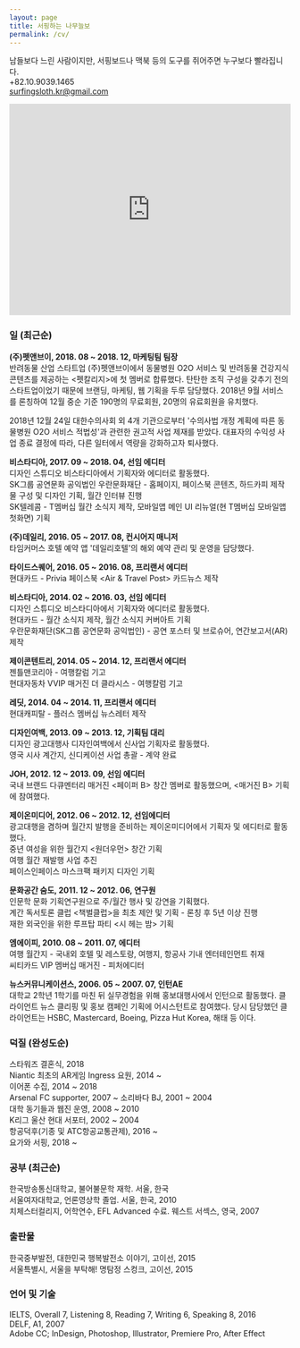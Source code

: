 ```yaml
---
layout: page
title: 서핑하는 나무늘보
permalink: /cv/
---
```

남들보다 느린 사람이지만, 서핑보드나 맥북 등의 도구를 쥐어주면 누구보다 빨라집니다.<br/>
+82.10.9039.1465<br/>
surfingsloth.kr@gmail.com

<div class="fluid-vids" style="width: 100%; position: relative; padding-top: 75%;"><iframe src="https://www.youtube.com/embed/ZFvL7VS2ogY" width="100%" height="100%" frameborder="" allowfullscreen="" style="position: absolute; top: 0px; left: 0px;"></iframe></div>

### 일 (최근순)

**(주)펫앤브이, 2018. 08 ~ 2018. 12, 마케팅팀 팀장**<br/>
반려동물 산업 스타트업 (주)펫앤브이에서 동물병원 O2O 서비스 및 반려동물 건강지식 콘텐츠를 제공하는 <펫칼리지>에 첫 멤버로 합류했다. 탄탄한 조직 구성을 갖추기 전의 스타트업이었기 때문에 브랜딩, 마케팅, 웹 기획을 두루 담당했다. 2018년 9월 서비스를 론칭하여 12월 중순 기준 190명의 무료회원, 20명의 유료회원을 유치했다.

2018년 12월 24일 대한수의사회 외 4개 기관으로부터 '수의사법 개정 계획에 따른 동물병원 O2O 서비스 적법성'과 관련한 권고적 사업 제재를 받았다. 대표자의 수익성 사업 종료 결정에 따라, 다른 일터에서 역량을 강화하고자 퇴사했다.

**비스타디아, 2017. 09 ~ 2018. 04, 선임 에디터**<br/>
디자인 스튜디오 비스타디아에서 기획자와 에디터로 활동했다.<br/>
SK그룹 공연문화 공익법인 우란문화재단 - 홈페이지, 페이스북 콘텐츠, 하드카피 제작물 구성 및 디자인 기획, 월간 인터뷰 진행<br/>
SK텔레콤 - T멤버십 월간 소식지 제작, 모바일앱 메인 UI 리뉴얼(현 T멤버십 모바일앱 첫화면) 기획

**(주)데일리, 2016. 05 ~ 2017. 08, 컨시어지 매니저**<br/>
타임커머스 호텔 예약 앱 '데일리호텔'의 해외 예약 관리 및 운영을 담당했다.

**타이드스퀘어, 2016. 05 ~ 2016. 08, 프리랜서 에디터**<br/>
현대카드 - Privia 페이스북 <Air & Travel Post> 카드뉴스 제작

**비스타디아, 2014. 02 ~ 2016. 03, 선임 에디터**<br/>
디자인 스튜디오 비스타디아에서 기획자와 에디터로 활동했다. <br/>
현대카드 - 월간 소식지 제작, 월간 소식지 커버아트 기획<br/>
우란문화재단(SK그룹 공연문화 공익법인) - 공연 포스터 및 브로슈어, 연간보고서(AR) 제작

**제이콘텐트리, 2014. 05 ~ 2014. 12, 프리랜서 에디터**<br/>
젠틀맨코리아 - 여행칼럼 기고<br/>
현대자동차 VVIP 매거진 더 클라시스 - 여행칼럼 기고

**레딧, 2014. 04 ~ 2014. 11, 프리랜서 에디터**<br/>
현대캐피탈 - 플러스 멤버십 뉴스레터 제작

**디자인여백, 2013. 09 ~ 2013. 12, 기획팀 대리**<br/>
디자인 광고대행사 디자인여백에서 신사업 기획자로 활동했다.<br/>
영국 시사 계간지, <Delayed Gratification> 신디케이션 사업 총괄 - 계약 완료

**JOH, 2012. 12 ~ 2013. 09, 선임 에디터**<br/>
국내 브랜드 다큐멘터리 매거진 <페이퍼 B> 창간 멤버로 활동했으며, <매거진 B> 기획에 참여했다. 

**제이온미디어, 2012. 06 ~ 2012. 12, 선임에디터**<br/>
광고대행을 겸하며 월간지 발행을 준비하는 제이온미디어에서 기획자 및 에디터로 활동했다.<br/>
중년 여성을 위한 월간지 <원더우먼> 창간 기획<br/>
여행 월간 <Off> 재발행 사업 추진<br/>
페이스인페이스 마스크팩 패키지 디자인 기획
    
**문화공간 숨도, 2011. 12 ~ 2012. 06, 연구원**<br/>
인문학 문화 기획연구원으로 주/월간 행사 및 강연을 기획했다. <br/>
계간 독서토론 클럽 <책벌클럽>을 최초 제안 및 기획 - 론칭 후 5년 이상 진행<br/>
재한 외국인을 위한 루프탑 파티 <시 헤는 밤> 기획

**엠에이피, 2010. 08 ~ 2011. 07, 에디터**<br/>
여행 월간지 <Off> - 국내외 호텔 및 레스토랑, 여행지, 항공사 기내 엔터테인먼트 취재 <br/>
씨티카드 VIP 멤버십 매거진 <C> - 피처에디터
    
**뉴스커뮤니케이션스, 2006. 05 ~ 2007. 07, 인턴AE**<br/>
대학교 2학년 1학기를 마친 뒤 실무경험을 위해 홍보대행사에서 인턴으로 활동했다.
클라이언트 뉴스 클리핑 및 홍보 캠페인 기획에 어시스턴트로 참여했다.
당시 담당했던 클라이언트는 HSBC, Mastercard, Boeing, Pizza Hut Korea, 해태 등 이다.

### 덕질 (완성도순)

스타워즈 결혼식, 2018<br/>
Niantic 최초의 AR게임 Ingress 요원, 2014 ~<br/>
이어폰 수집, 2014 ~ 2018<br/>
Arsenal FC supporter, 2007 ~
소리바다 BJ, 2001 ~ 2004<br/>
대학 동기들과 웹진 <eye-C> 운영, 2008 ~ 2010<br/>
K리그 울산 현대 서포터, 2002 ~ 2004<br/>
항공덕후(기종 및 ATC항공교통관제), 2016 ~<br/>
요가와 서핑, 2018 ~<br/>



### 공부 (최근순)

한국방송통신대학교, 불어불문학 재학. 서울, 한국<br/>
서울여자대학교, 언론영상학 졸업. 서울, 한국, 2010<br/>
치체스터컬리지, 어학연수, EFL Advanced 수료. 웨스트 서섹스, 영국, 2007


### 출판물

한국중부발전, 대한민국 행복발전소 이야기, 고이선, 2015<br/>
서울특별시, 서울을 부탁해! 명탐정 스컹크, 고이선, 2015


### 언어 및 기술

IELTS, Overall 7, Listening 8, Reading 7, Writing 6, Speaking 8, 2016<br/>
DELF, A1, 2007<br/>
Adobe CC; InDesign, Photoshop, Illustrator, Premiere Pro, After Effect